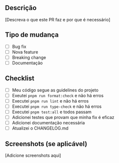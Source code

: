 ## Descrição

[Descreva o que este PR faz e por que é necessário]

## Tipo de mudança

- [ ] Bug fix
- [ ] Nova feature
- [ ] Breaking change
- [ ] Documentação

## Checklist

- [ ] Meu código segue as guidelines do projeto
- [ ] Exeutei `pnpm run format:check` e não há erros
- [ ] Executei `pnpm run lint` e não há erros
- [ ] Executei `pnpm run type-check` e não há erros
- [ ] Executei `pnpm test:all` e todos passam
- [ ] Adicionei testes que provam que minha fix é eficaz
- [ ] Adicionei documentação necessária
- [ ] Atualizei o CHANGELOG.md

## Screenshots (se aplicável)

[Adicione screenshots aqui]
